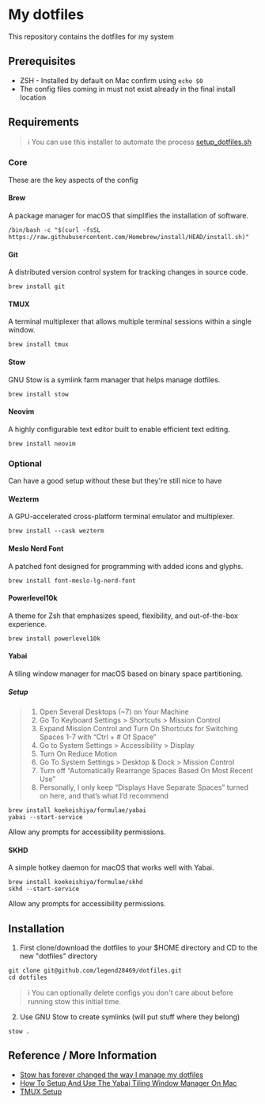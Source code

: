 # My dotfiles

This repository contains the dotfiles for my system

## Prerequisites

* ZSH - Installed by default on Mac confirm using `echo $0`
* The config files coming in must not exist already in the final install location

## Requirements

> ℹ️ You can use this installer to automate the process
> [setup_dotfiles.sh](https://github.com/Legend28469/dotfiles/blob/master/setup_dotfiles.sh)

### Core 

These are the key aspects of the config

#### Brew

A package manager for macOS that simplifies the installation of software.

```
/bin/bash -c "$(curl -fsSL https://raw.githubusercontent.com/Homebrew/install/HEAD/install.sh)"
```

#### Git

A distributed version control system for tracking changes in source code.

```
brew install git
```

#### TMUX

A terminal multiplexer that allows multiple terminal sessions within a single window.

```
brew install tmux
```

#### Stow

GNU Stow is a symlink farm manager that helps manage dotfiles.

```
brew install stow
```

#### Neovim

A highly configurable text editor built to enable efficient text editing.

```
brew install neovim
```

### Optional

Can have a good setup without these but they're still nice to have

#### Wezterm

A GPU-accelerated cross-platform terminal emulator and multiplexer.

```
brew install --cask wezterm
```

#### Meslo Nerd Font

A patched font designed for programming with added icons and glyphs.

```
brew install font-meslo-lg-nerd-font
```

#### Powerlevel10k

A theme for Zsh that emphasizes speed, flexibility, and out-of-the-box experience.

```
brew install powerlevel10k
```

#### Yabai

A tiling window manager for macOS based on binary space partitioning.

##### Setup 
> 1. Open Several Desktops (~7) on Your Machine
> 2. Go To Keyboard Settings > Shortcuts > Mission Control
> 3. Expand Mission Control and Turn On Shortcuts for Switching Spaces 1-7 with “Ctrl + # Of Space”
> 4. Go to System Settings > Accessibility > Display
> 5. Turn On Reduce Motion
> 6. Go To System Settings > Desktop & Dock > Mission Control
> 7. Turn off “Automatically Rearrange Spaces Based On Most Recent Use”
> 8. Personally, I only keep “Displays Have Separate Spaces” turned on here, and that’s what I’d recommend

```
brew install koekeishiya/formulae/yabai
yabai --start-service
```

Allow any prompts for accessibility permissions.

#### SKHD

A simple hotkey daemon for macOS that works well with Yabai.

```
brew install koekeishiya/formulae/skhd
skhd --start-service
```

Allow any prompts for accessibility permissions.

## Installation

1. First clone/download the dotfiles to your $HOME directory and CD to the new "dotfiles" directory

```
git clone git@github.com/legend28469/dotfiles.git
cd dotfiles
```

> ℹ️ You can optionally delete configs you don't care about before running stow this initial time.

2. Use GNU Stow to create symlinks (will put stuff where they belong)

```
stow .
```

## Reference / More Information
* [Stow has forever changed the way I manage my dotfiles](https://www.youtube.com/watch?v=y6XCebnB9gs)
* [How To Setup And Use The Yabai Tiling Window Manager On Mac](https://www.josean.com/posts/yabai-setup)
* [TMUX Setup](https://www.josean.com/posts/tmux-setup)

